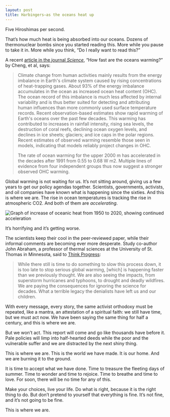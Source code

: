 ```yaml
---
layout: post
title: Harbingers—as the oceans heat up
---
```


Five Hiroshimas per second.

That’s how much heat is being absorbed into our oceans. Dozens of thermonuclear bombs since you started reading this. More while you pause to take it in. More while you think, “Do I really want to read this?”

A recent [article in the journal *Science*](http://science.sciencemag.org/content/363/6423/128.full), “How fast are the oceans warming?” by Cheng, et al, says:

> Climate change from human activities mainly results from the energy imbalance in Earth's climate system caused by rising concentrations of heat-trapping gases. About 93% of the energy imbalance accumulates in the ocean as increased ocean heat content (OHC). The ocean record of this imbalance is much less affected by internal variability and is thus better suited for detecting and attributing human influences than more commonly used surface temperature records. Recent observation-based estimates show rapid warming of Earth's oceans over the past few decades. This warming has contributed to increases in rainfall intensity, rising sea levels, the destruction of coral reefs, declining ocean oxygen levels, and declines in ice sheets; glaciers; and ice caps in the polar regions. Recent estimates of observed warming resemble those seen in models, indicating that models reliably project changes in OHC.
>
> The rate of ocean warming for the upper 2000 m has accelerated in the decades after 1991 from 0.55 to 0.68 W m2. Multiple lines of evidence from four independent groups thus now suggest a stronger observed OHC warming.

Global warming is not waiting for us. It’s not sitting around, giving us a few years to get our policy agendas together. Scientists, governments, activists, and oil companies have known what is happening since the sixties. And this is where we are. The rise in ocean temperatures is tracking the rise in atmospheric CO2. And both of them are *accelerating*.

![Graph of increase of oceanic heat from 1950 to 2020, showing continued acceleration](https://i1.wp.com/thinkprogress.org/wp-content/uploads/2019/01/Ocean-Heat-content-Versus-CO2.jpg?w=1200&crop=0%2C0px%2C100%2C713px&ssl=1)

It’s horrifying and it’s getting worse.

The scientists keep their cool in the peer-reviewed paper, while their informal comments are becoming ever more desperate. Study co-author John Abraham, a professor of thermal sciences at the University of St. Thomas in Minnesota, said to [Think Progress](https://thinkprogress.org/study-2018-is-shaping-up-to-be-the-hottest-year-on-record-as-ocean-warming-speeds-up-a08a85c8438a/):

> While there still is time to do something to slow this process down, it is too late to stop serious global warming, [which] is happening faster than we previously thought. We are also seeing the impacts, from superstorm hurricanes and typhoons, to drought and deadly wildfires. We are paying the consequences for ignoring the science for decades. What a terrible legacy the denialists have left us and our children.

With every message, every story, the same activist orthodoxy must be repeated, like a mantra, an attestation of a spiritual faith: we still have time, but we must act now. We have been saying the same thing for half a century, and this is where we are.

But we won’t act. This report will come and go like thousands have before it. Pale policies will limp into half-hearted deeds while the poor and the vulnerable suffer and we are distracted by the next shiny thing.

This is where we are. This is the world we have made. It is our home. And we are burning it to the ground.

It is time to accept what we have done. Time to treasure the fleeting days of summer. Time to wonder and time to rejoice. Time to breathe and time to love. For soon, there will be no time for any of this.

Make your choices, live your life. Do what is right, because it is the right thing to do. But don’t pretend to yourself that everything is fine. It’s not fine, and it’s not going to be fine.

This is where we are.
